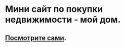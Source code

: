 # Мини сайт по покупки недвижимости - мой дом.
## [Посмотрите сами](https://ilyasamokhin67.github.io/Catalog_store_s_API_on_JS/).
